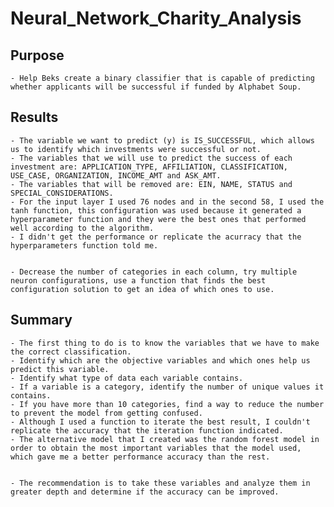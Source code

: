# Neural_Network_Charity_Analysis

## Purpose
    - Help Beks create a binary classifier that is capable of predicting whether applicants will be successful if funded by Alphabet Soup.

## Results
    - The variable we want to predict (y) is IS_SUCCESSFUL, which allows us to identify which investments were successful or not.
    - The variables that we will use to predict the success of each investment are: APPLICATION_TYPE, AFFILIATION, CLASSIFICATION, USE_CASE, ORGANIZATION, INCOME_AMT and ASK_AMT.
    - The variables that will be removed are: EIN, NAME, STATUS and SPECIAL_CONSIDERATIONS.
    - For the input layer I used 76 nodes and in the second 58, I used the tanh function, this configuration was used because it generated a hyperparameter function and they were the best ones that performed well according to the algorithm.
    - I didn't get the performance or replicate the acurracy that the hyperparameters function told me.

![]()
 
    - Decrease the number of categories in each column, try multiple neuron configurations, use a function that finds the best configuration solution to get an idea of which ones to use.

## Summary
    - The first thing to do is to know the variables that we have to make the correct classification.
    - Identify which are the objective variables and which ones help us predict this variable.
    - Identify what type of data each variable contains.
    - If a variable is a category, identify the number of unique values it contains.
    - If you have more than 10 categories, find a way to reduce the number to prevent the model from getting confused.
    - Although I used a function to iterate the best result, I couldn't replicate the accuracy that the iteration function indicated.
    - The alternative model that I created was the random forest model in order to obtain the most important variables that the model used, which gave me a better performance accuracy than the rest.

![]()

    - The recommendation is to take these variables and analyze them in greater depth and determine if the accuracy can be improved.
